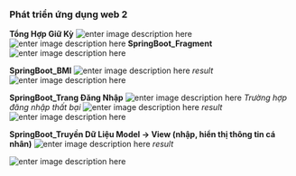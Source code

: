 


### **Phát triển ứng dụng web 2**

**Tổng Hợp Giữ Kỳ**
![enter image description here](https://files.catbox.moe/k0gagp.png)
![enter image description here](https://files.catbox.moe/wn71pu.png)
**SpringBoot_Fragment**
![enter image description here](https://files.catbox.moe/j1b2xh.png)

**SpringBoot_BMI**
![enter image description here](https://files.catbox.moe/r0r5s9.png)
*result*
![enter image description here](https://files.catbox.moe/hlebiv.png)


**SpringBoot_Trang Đăng Nhập**
![enter image description here](https://files.catbox.moe/rrh5z4.png)
*Trường hợp đăng nhập thất bại*
![enter image description here](https://files.catbox.moe/hqz5gy.png)
*result*
![enter image description here](https://files.catbox.moe/spfao1.png)


**SpringBoot_Truyền Dữ Liệu Model -> View (nhập, hiển thị thông tin cá nhân)**
![enter image description here](https://files.catbox.moe/duozpx.png)
*result*


![enter image description here](https://files.catbox.moe/98c4w5.png)
